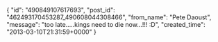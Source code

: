  {
   "id": "490849107617693",
   "post_id": "462493170453287_490608044308466",
   "from_name": "Pete Daoust",
   "message": "too late.....kings need to die now...!!! :D",
   "created_time": "2013-03-10T21:31:59+0000"
 }
